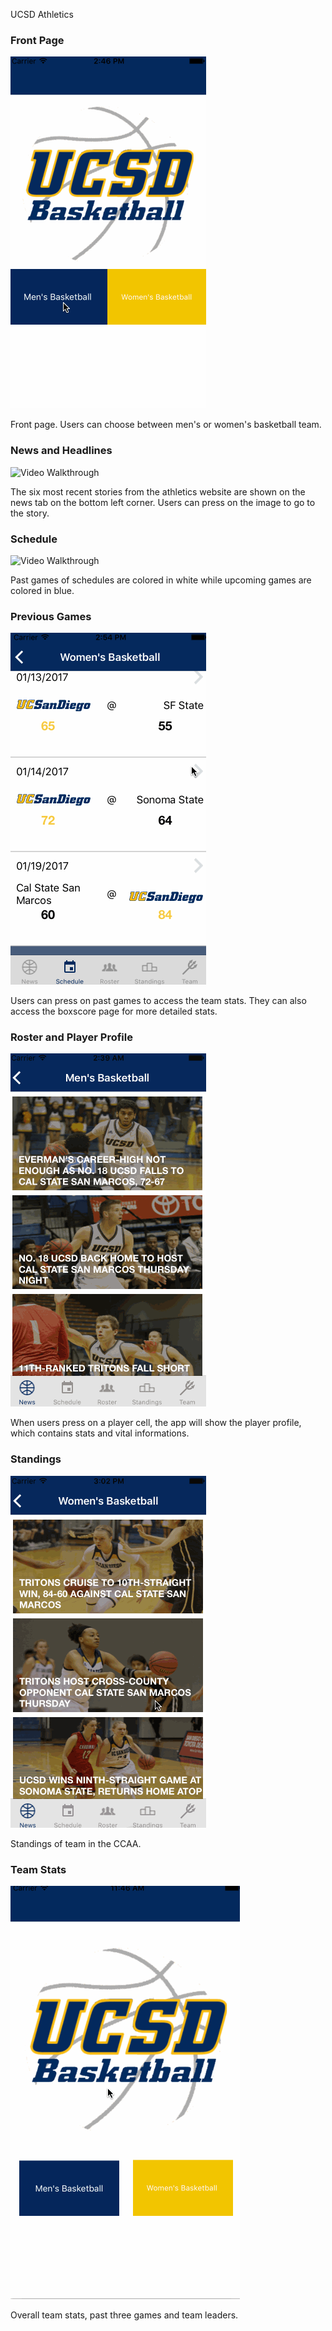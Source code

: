 UCSD Athletics

### Front Page

<img src='GIFWalkthrough/frontPage.gif' title='Video Walkthrough of stories and news' width='' alt='Video Walkthrough' />

Front page. Users can choose between men's or women's basketball team. 


### News and Headlines
<img src='GIFWalkthrough/stories.gif' title='Video Walkthrough of stories and news' width='' alt='Video Walkthrough' />

The six most recent stories from the athletics website are shown on the news tab on the bottom left corner. Users can press on the image to go to the story. 


### Schedule
<img src='GIFWalkthrough/schedules.gif' title='Video Walkthrough of schedule, boxscore and game stats' width='' alt='Video Walkthrough' />

Past games of schedules are colored in white while upcoming games are colored in blue. 


### Previous Games
<img src='GIFWalkthrough/boxscores.gif' title='Video Walkthrough of schedule, boxscore and game stats' width='' alt='Video Walkthrough' />

Users can press on past games to access the team stats. They can also access the boxscore page for more detailed stats. 


### Roster and Player Profile
<img src='GIFWalkthrough/roster.gif' title='Video Walkthrough of roster and playerprofile' width='' alt='Video Walkthrough' />

When users press on a player cell, the app will show the player profile, which contains stats and vital informations.


### Standings
<img src='GIFWalkthrough/standings.gif' title='Video Walkthrough of standings' width='' alt='Video Walkthrough' />

Standings of team in the CCAA.


### Team Stats
<img src='GIFWalkthrough/team.gif' title='Video Walkthrough of team stats' width='' alt='Video Walkthrough' />

Overall team stats, past three games and team leaders. 






